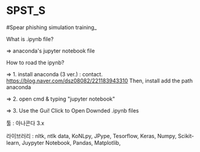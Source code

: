 # SPST_S
#Spear phishing simulation training_

What is .ipynb file?

=> anaconda's jupyter notebook file

How to road the ipynb?

=> 1. install anaconda (3 ver.) : contact. https://blog.naver.com/dsz08082/221183943310 Then, install add the path anaconda

=> 2. open cmd & typing "jupyter notebook"

=> 3. Use the Gui! Click to Open Downded .ipynb files

툴 : 아나콘다 3.x 

라이브러리 : nltk, ntlk data, KoNLpy, JPype, Tesorflow, Keras, Numpy, Scikit-learn, Juypyter Notebook, Pandas, Matplotlib, 
